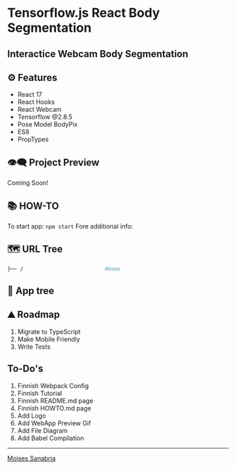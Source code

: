 # Tensorflow.js React Body Segmentation

## **Interactice Webcam Body Segmentation**

## ⚙ Features

- React 17
- React Hooks
- React Webcam
- Tensorflow @2.8.5
- Pose Model BodyPix
- ES8
- PropTypes

## 👁️‍🗨️ Project Preview

Coming Soon!

## 📚 HOW-TO

To start app: `npm start`
Fore additional info: []()

## 🗺 URL Tree

```bash
├── /                          #Home
```

## 🌿 App tree



## ⛰️ Roadmap

1. Migrate to TypeScript
2. Make Mobile Friendly
3. Write Tests

## To-Do's

1. Finnish Webpack Config
2. Finnish Tutorial
3. Finnish README.md page
4. Finnish HOWTO.md page
5. Add Logo
6. Add WebApp Preview Gif
7. Add File Diagram
8. Add Babel Compilation

---
[Moises Sanabria](https://www.moises.tech/)
